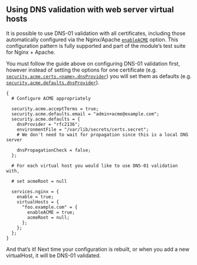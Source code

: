 ## Using DNS validation with web server virtual hosts

It is possible to use DNS-01 validation with all certificates, including those automatically configured via the Nginx/Apache [`enableACME`](options.html#opt-services.nginx.virtualHosts._name_.enableACME) option. This configuration pattern is fully supported and part of the module’s test suite for Nginx + Apache.

You must follow the guide above on configuring DNS-01 validation first, however instead of setting the options for one certificate (e.g. [`security.acme.certs.<name>.dnsProvider`](options.html#opt-security.acme.certs._name_.dnsProvider)) you will set them as defaults (e.g. [`security.acme.defaults.dnsProvider`](options.html#opt-security.acme.defaults.dnsProvider)).

```programlisting
{
  # Configure ACME appropriately

  security.acme.acceptTerms = true;
  security.acme.defaults.email = "admin+acme@example.com";
  security.acme.defaults = {
    dnsProvider = "rfc2136";
    environmentFile = "/var/lib/secrets/certs.secret";
    # We don't need to wait for propagation since this is a local DNS server

    dnsPropagationCheck = false;
  };

  # For each virtual host you would like to use DNS-01 validation with,

  # set acmeRoot = null

  services.nginx = {
    enable = true;
    virtualHosts = {
      "foo.example.com" = {
        enableACME = true;
        acmeRoot = null;
      };
    };
  };
}
```

And that’s it! Next time your configuration is rebuilt, or when you add a new virtualHost, it will be DNS-01 validated.
